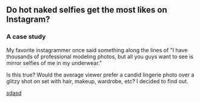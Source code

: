 ## Do hot naked selfies get the most likes on Instagram?
### A case study
My favorite instagrammer once said something along the lines of "I have thousands of professional modeling photos, but all you guys want to see is mirror selfies of me in my underwear."

Is this true? Would the average viewer prefer a candid lingerie photo over a glitzy shot on set with hair, makeup, wardrobe, etc? I decided to find out.

[sdasd](https://darkfirexxi.github.io/Insta_Grabdata/plz.html)
